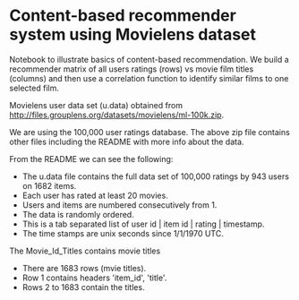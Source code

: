 # Content-based recommender system using Movielens dataset

Notebook to illustrate basics of content-based recommendation. We build a recommender matrix of all users ratings (rows) vs movie film titles (columns) and then use a correlation function to identify similar films to one selected film.

Movielens user data set (u.data) obtained from http://files.grouplens.org/datasets/movielens/ml-100k.zip.

We are using the 100,000 user ratings database. The above zip file contains other files including the README with more info about the data.

From the README we can see the following:
- The u.data file contains the full data set of 100,000 ratings by 943 users on 1682 items.
- Each user has rated at least 20 movies.
- Users and items are numbered consecutively from 1.
- The data is randomly ordered.
- This is a tab separated list of user id | item id | rating | timestamp.
- The time stamps are unix seconds since 1/1/1970 UTC.

The Movie_Id_Titles contains movie titles
- There are 1683 rows (mvie titles).
- Row 1 contains headers 'item_id', 'title'.
- Rows 2 to 1683 contain the titles.
